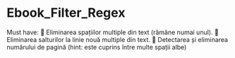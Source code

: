 # Ebook_Filter_Regex

Must have:
     Eliminarea spațiilor multiple din text (rămâne numai unul).
     Eliminarea salturilor la linie nouă multiple din text. 
     Detectarea și eliminarea numărului de pagină (hint: este cuprins între multe spații albe)
